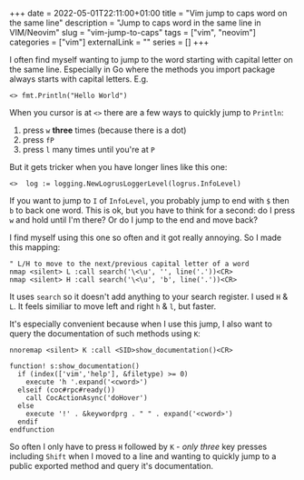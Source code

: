 +++
date = 2022-05-01T22:11:00+01:00
title = "Vim jump to caps word on the same line"
description = "Jump to caps word in the same line in VIM/Neovim"
slug = "vim-jump-to-caps"
tags = ["vim", "neovim"]
categories = ["vim"]
externalLink = ""
series = []
+++

I often find myself wanting to jump to the word starting with capital letter on
the same line. Especially in Go where the methods you import package always
starts with capital letters. E.g.

```
<> fmt.Println("Hello World")
```

When you cursor is at `<>` there are a few ways to quickly jump to `Println`:

1. press `w` **three** times (because there is a dot)
2. press `fP`
3. press `l` many times until you're at `P`

But it gets tricker when you have longer lines like this one:

```
<>	log := logging.NewLogrusLoggerLevel(logrus.InfoLevel)
```

If you want to jump to `I` of `InfoLevel`, you probably jump to end with `$`
then `b` to back one word. This is ok, but you have to think for a second: do I
press `w` and hold until I'm there? Or do I jump to the end and move back?

I find myself using this one so often and it got really annoying. So I made
this mapping:

```
" L/H to move to the next/previous capital letter of a word
nmap <silent> L :call search('\<\u', '', line('.'))<CR>
nmap <silent> H :call search('\<\u', 'b', line('.'))<CR>
```

It uses `search` so it doesn't add anything to your search register. I used `H`
& `L`. It feels similiar to move left and right `h` & `l`, but faster.

It's especially convenient because when I use this jump, I also want to query
the documentation of such methods using `K`:

```
nnoremap <silent> K :call <SID>show_documentation()<CR>

function! s:show_documentation()
  if (index(['vim','help'], &filetype) >= 0)
    execute 'h '.expand('<cword>')
  elseif (coc#rpc#ready())
    call CocActionAsync('doHover')
  else
    execute '!' . &keywordprg . " " . expand('<cword>')
  endif
endfunction
```

So often I only have to press `H` followed by `K` - _only three_ key presses
including `Shift` when I moved to a line and wanting to quickly jump to a
public exported method and query it's documentation.
